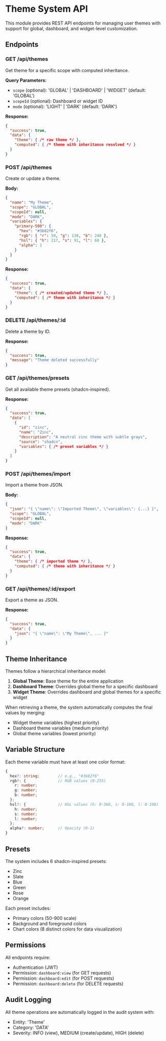 # Theme System API

This module provides REST API endpoints for managing user themes with support for global, dashboard, and widget-level customization.

## Endpoints

### GET /api/themes
Get theme for a specific scope with computed inheritance.

**Query Parameters:**
- `scope` (optional): 'GLOBAL' | 'DASHBOARD' | 'WIDGET' (default: 'GLOBAL')
- `scopeId` (optional): Dashboard or widget ID
- `mode` (optional): 'LIGHT' | 'DARK' (default: 'DARK')

**Response:**
```json
{
  "success": true,
  "data": {
    "theme": { /* raw theme */ },
    "computed": { /* theme with inheritance resolved */ }
  }
}
```

### POST /api/themes
Create or update a theme.

**Body:**
```json
{
  "name": "My Theme",
  "scope": "GLOBAL",
  "scopeId": null,
  "mode": "DARK",
  "variables": {
    "primary-500": {
      "hex": "#3b82f6",
      "rgb": { "r": 59, "g": 130, "b": 246 },
      "hsl": { "h": 217, "s": 91, "l": 60 },
      "alpha": 1
    }
  }
}
```

**Response:**
```json
{
  "success": true,
  "data": {
    "theme": { /* created/updated theme */ },
    "computed": { /* theme with inheritance */ }
  }
}
```

### DELETE /api/themes/:id
Delete a theme by ID.

**Response:**
```json
{
  "success": true,
  "message": "Theme deleted successfully"
}
```

### GET /api/themes/presets
Get all available theme presets (shadcn-inspired).

**Response:**
```json
{
  "success": true,
  "data": [
    {
      "id": "zinc",
      "name": "Zinc",
      "description": "A neutral zinc theme with subtle grays",
      "source": "shadcn",
      "variables": { /* preset variables */ }
    }
  ]
}
```

### POST /api/themes/import
Import a theme from JSON.

**Body:**
```json
{
  "json": "{ \"name\": \"Imported Theme\", \"variables\": {...} }",
  "scope": "GLOBAL",
  "scopeId": null,
  "mode": "DARK"
}
```

**Response:**
```json
{
  "success": true,
  "data": {
    "theme": { /* imported theme */ },
    "computed": { /* theme with inheritance */ }
  }
}
```

### GET /api/themes/:id/export
Export a theme as JSON.

**Response:**
```json
{
  "success": true,
  "data": {
    "json": "{ \"name\": \"My Theme\", ... }"
  }
}
```

## Theme Inheritance

Themes follow a hierarchical inheritance model:

1. **Global Theme**: Base theme for the entire application
2. **Dashboard Theme**: Overrides global theme for a specific dashboard
3. **Widget Theme**: Overrides dashboard and global themes for a specific widget

When retrieving a theme, the system automatically computes the final values by merging:
- Widget theme variables (highest priority)
- Dashboard theme variables (medium priority)
- Global theme variables (lowest priority)

## Variable Structure

Each theme variable must have at least one color format:

```typescript
{
  hex?: string;        // e.g., "#3b82f6"
  rgb?: {              // RGB values (0-255)
    r: number;
    g: number;
    b: number;
  };
  hsl?: {              // HSL values (h: 0-360, s: 0-100, l: 0-100)
    h: number;
    s: number;
    l: number;
  };
  alpha?: number;      // Opacity (0-1)
}
```

## Presets

The system includes 6 shadcn-inspired presets:
- Zinc
- Slate
- Blue
- Green
- Rose
- Orange

Each preset includes:
- Primary colors (50-900 scale)
- Background and foreground colors
- Chart colors (8 distinct colors for data visualization)

## Permissions

All endpoints require:
- Authentication (JWT)
- Permission: `dashboard:view` (for GET requests)
- Permission: `dashboard:edit` (for POST requests)
- Permission: `dashboard:delete` (for DELETE requests)

## Audit Logging

All theme operations are automatically logged in the audit system with:
- Entity: 'Theme'
- Category: 'DATA'
- Severity: INFO (view), MEDIUM (create/update), HIGH (delete)
